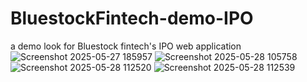 # BluestockFintech-demo-IPO
a demo look for Bluestock fintech's IPO web application
![Screenshot 2025-05-27 185957](https://github.com/user-attachments/assets/388bb3a6-9ee0-4072-9dcd-35be234b1513)
![Screenshot 2025-05-28 105758](https://github.com/user-attachments/assets/ffbe3318-ca8e-43ce-b206-6d0ecf4d53bd)
![Screenshot 2025-05-28 112520](https://github.com/user-attachments/assets/a582d792-d229-4c16-b139-959b2ee1e33a)
![Screenshot 2025-05-28 112539](https://github.com/user-attachments/assets/a867d72d-8858-4050-92fd-0e0f93bd9000)
